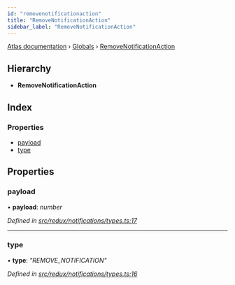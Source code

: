 ```yaml
---
id: "removenotificationaction"
title: "RemoveNotificationAction"
sidebar_label: "RemoveNotificationAction"
---
```


[Atlas documentation](../index.md) › [Globals](../globals.md) › [RemoveNotificationAction](removenotificationaction.md)

## Hierarchy

* **RemoveNotificationAction**

## Index

### Properties

* [payload](removenotificationaction.md#payload)
* [type](removenotificationaction.md#type)

## Properties

###  payload

• **payload**: *number*

*Defined in [src/redux/notifications/types.ts:17](https://github.com/chronark/atlas/blob/0e3b309/src/redux/notifications/types.ts#L17)*

___

###  type

• **type**: *"REMOVE_NOTIFICATION"*

*Defined in [src/redux/notifications/types.ts:16](https://github.com/chronark/atlas/blob/0e3b309/src/redux/notifications/types.ts#L16)*

